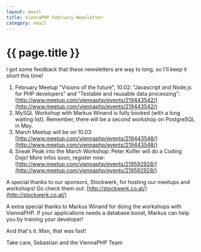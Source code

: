 ```yaml
---
layout: email
title: ViennaPHP February Newsletter
category: email
---
```

# {{ page.title }}

I got some feedback that these newsletters are way to long, so I'll keep it short this time!

1. February Meetup "Visions of the future", 10.02: "Javascript and Node.js for PHP developers" and "Testable and reusable data processing": [http://www.meetup.com/viennaphp/events/219443542/](http://www.meetup.com/viennaphp/events/219443542/)
2. MySQL Workshop with Markus Winand is fully booked (with a long waiting list).  Remember, there will be a second workshop on PostgreSQL in May.
3. March Meetup will be on 10.03: [http://www.meetup.com/viennaphp/events/219443548/](http://www.meetup.com/viennaphp/events/219443548/)
4. Sneak Peak into the March Workshop: Peter Kofler will do a Coding Dojo! More infos soon, register now: [http://www.meetup.com/viennaphp/events/219592928/](http://www.meetup.com/viennaphp/events/219592928/)

A special thanks to our sponsors, Stockwerk, for hosting our meetups and workshops! Go check them out: [http://stockwerk.co.at/](http://stockwerk.co.at/)

A extra special thanks to Markus Winand for doing the workshops with ViennaPHP. If your applications needs a database boost, Markus can help you by training your developer!

And that's it. Man, that was fast!

Take care,
Sebastian and the ViennaPHP Team